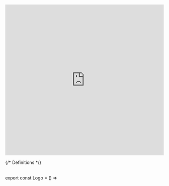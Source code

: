 <a className="absolute left-6 top-6 sm:left-12 sm:top-12" href="/"><Logo /></a>

<div className="h-[80px]" />

<iframe src="https://player.vimeo.com/video/271650312?title=0&byline=0&portrait=0" width="100%" height="480" frameborder="0" allow="autoplay; fullscreen" allowfullscreen></iframe>

{/* Definitions */}

export const Logo = () => <svg color="#000" class="fill-current hover:opacity-50 transition duration-300 ease-in-out" width="32" height="32" viewBox="0 0 77 77" fill="none" xmlns="http://www.w3.org/2000/svg">
<path d="M23.5892 32.0047C17.0685 30.4613 13.2974 17.3242 5.62954 23.3048C-5.6552 32.1064 23.0952 37.9223 22.0814 43.5429C21.5045 46.7412 19.0835 45.71 13.4844 46.6677C7.88529 47.6255 9.18846 56.958 12.5833 58.1931C15.9781 59.4281 25.7367 48.4964 30.9384 48.4964C36.14 48.4964 34.3682 58.0087 38.7653 65.4283C42.2197 71.2573 49.8769 73.5951 53.9925 67.9466C59.5714 60.2896 33.0646 43.334 38.7616 36.2153C43.1928 30.6783 52.8824 47.6406 60.2878 54.9338C67.6932 62.2269 80.1422 48.587 71.652 38.3993C63.1618 28.2115 46.8992 40.5461 47.0971 32.9575C47.295 25.369 75.5767 21.07 61.6987 9.74735C52.8119 2.49688 44.4494 29.9087 39.5491 28.38C34.6488 26.8512 49.1252 11.5986 36.14 6.25036C27.1014 2.52761 25.4065 7.31447 29.1412 17.9915C32.8759 28.6685 30.1099 33.548 23.5892 32.0047Z" />
</svg>
